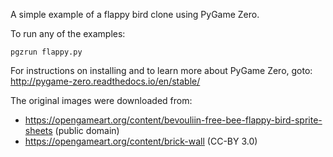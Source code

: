 A simple example of a flappy bird clone using PyGame Zero.

To run any of the examples:
```
pgzrun flappy.py
```

For instructions on installing and to learn more about PyGame Zero, 
goto: http://pygame-zero.readthedocs.io/en/stable/


The original images were downloaded from:

 * https://opengameart.org/content/bevouliin-free-bee-flappy-bird-sprite-sheets (public domain)
 * https://opengameart.org/content/brick-wall (CC-BY 3.0)
